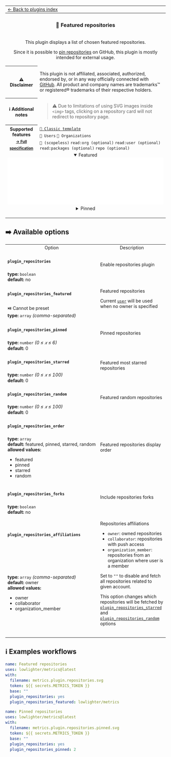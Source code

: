 <!--header-->
<table>
  <tr><td colspan="2"><a href="/README.md#-plugins">← Back to plugins index</a></td></tr>
  <tr><th colspan="2"><h3>📓 Featured repositories</h3></th></tr>
  <tr><td colspan="2" align="center"><p>This plugin displays a list of chosen featured repositories.</p>
<p>Since it is possible to <a href="https://docs.github.com/en/account-and-profile/setting-up-and-managing-your-github-profile/customizing-your-profile/pinning-items-to-your-profile">pin repositories</a> on GitHub, this plugin is mostly intended for external usage.</p>
</td></tr>
  <tr><th>⚠️ Disclaimer</th><td><p>This plugin is not affiliated, associated, authorized, endorsed by, or in any way officially connected with <a href="https://github.com">GitHub</a>.
All product and company names are trademarks™ or registered® trademarks of their respective holders.</p>
</td></tr>
  <tr><th>ℹ Additional notes</th><td><blockquote>
<p>⚠️ Due to limitations of using SVG images inside <code>&lt;img&gt;</code> tags, clicking on a repository card will not redirect to repository page.</p>
</blockquote>
</td></tr>
  <tr>
    <th rowspan="3">Supported features<br><sub><a href="metadata.yml">→ Full specification</a></sub></th>
    <td><a href="/source/templates/classic/README.md"><code>📗 Classic template</code></a></td>
  </tr>
  <tr>
    <td><code>👤 Users</code> <code>👥 Organizations</code></td>
  </tr>
  <tr>
    <td><code>🔑 (scopeless)</code> <code>read:org (optional)</code> <code>read:user (optional)</code> <code>read:packages (optional)</code> <code>repo (optional)</code></td>
  </tr>
  <tr>
    <td colspan="2" align="center">
      <details open><summary>Featured</summary><img src="https://github.com/lowlighter/metrics/blob/examples/metrics.plugin.repositories.svg" alt=""></img></details>
      <details><summary>Pinned</summary><img src="https://github.com/lowlighter/metrics/blob/examples/metrics.plugin.repositories.pinned.svg" alt=""></img></details>
      <img width="900" height="1" alt="">
    </td>
  </tr>
</table>
<!--/header-->

## ➡️ Available options

<!--options-->
<table>
  <tr>
    <td align="center" nowrap="nowrap">Option</i></td><td align="center" nowrap="nowrap">Description</td>
  </tr>
  <tr>
    <td nowrap="nowrap"><h4><code>plugin_repositories</code></h4></td>
    <td rowspan="2"><p>Enable repositories plugin</p>
<img width="900" height="1" alt=""></td>
  </tr>
  <tr>
    <td nowrap="nowrap"><b>type:</b> <code>boolean</code>
<br>
<b>default:</b> no<br></td>
  </tr>
  <tr>
    <td nowrap="nowrap"><h4><code>plugin_repositories_featured</code></h4></td>
    <td rowspan="2"><p>Featured repositories</p>
<p>Current <a href="/source/plugins/core/README.md#user"><code>user</code></a> will be used when no owner is specified</p>
<img width="900" height="1" alt=""></td>
  </tr>
  <tr>
    <td nowrap="nowrap">⏯️ Cannot be preset<br>
<b>type:</b> <code>array</code>
<i>(comma-separated)</i>
<br></td>
  </tr>
  <tr>
    <td nowrap="nowrap"><h4><code>plugin_repositories_pinned</code></h4></td>
    <td rowspan="2"><p>Pinned repositories</p>
<img width="900" height="1" alt=""></td>
  </tr>
  <tr>
    <td nowrap="nowrap"><b>type:</b> <code>number</code>
<i>(0 ≤
𝑥
≤ 6)</i>
<br>
<b>default:</b> 0<br></td>
  </tr>
  <tr>
    <td nowrap="nowrap"><h4><code>plugin_repositories_starred</code></h4></td>
    <td rowspan="2"><p>Featured most starred repositories</p>
<img width="900" height="1" alt=""></td>
  </tr>
  <tr>
    <td nowrap="nowrap"><b>type:</b> <code>number</code>
<i>(0 ≤
𝑥
≤ 100)</i>
<br>
<b>default:</b> 0<br></td>
  </tr>
  <tr>
    <td nowrap="nowrap"><h4><code>plugin_repositories_random</code></h4></td>
    <td rowspan="2"><p>Featured random repositories</p>
<img width="900" height="1" alt=""></td>
  </tr>
  <tr>
    <td nowrap="nowrap"><b>type:</b> <code>number</code>
<i>(0 ≤
𝑥
≤ 100)</i>
<br>
<b>default:</b> 0<br></td>
  </tr>
  <tr>
    <td nowrap="nowrap"><h4><code>plugin_repositories_order</code></h4></td>
    <td rowspan="2"><p>Featured repositories display order</p>
<img width="900" height="1" alt=""></td>
  </tr>
  <tr>
    <td nowrap="nowrap"><b>type:</b> <code>array</code>
<br>
<b>default:</b> featured, pinned, starred, random<br>
<b>allowed values:</b><ul><li>featured</li><li>pinned</li><li>starred</li><li>random</li></ul></td>
  </tr>
  <tr>
    <td nowrap="nowrap"><h4><code>plugin_repositories_forks</code></h4></td>
    <td rowspan="2"><p>Include repositories forks</p>
<img width="900" height="1" alt=""></td>
  </tr>
  <tr>
    <td nowrap="nowrap"><b>type:</b> <code>boolean</code>
<br>
<b>default:</b> no<br></td>
  </tr>
  <tr>
    <td nowrap="nowrap"><h4><code>plugin_repositories_affiliations</code></h4></td>
    <td rowspan="2"><p>Repositories affiliations</p>
<ul>
<li><code>owner</code>: owned repositories</li>
<li><code>collaborator</code>: repositories with push access</li>
<li><code>organization_member</code>: repositories from an organization where user is a member</li>
</ul>
<p>Set to <code>&quot;&quot;</code> to disable and fetch all repositories related to given account.</p>
<p>This option changes which repositories will be fetched by <a href="/source/plugins/projects/README.md#plugin_repositories_starred"><code>plugin_repositories_starred</code></a> and <a href="/source/plugins/projects/README.md#plugin_repositories_random"><code>plugin_repositories_random</code></a> options</p>
<img width="900" height="1" alt=""></td>
  </tr>
  <tr>
    <td nowrap="nowrap"><b>type:</b> <code>array</code>
<i>(comma-separated)</i>
<br>
<b>default:</b> owner<br>
<b>allowed values:</b><ul><li>owner</li><li>collaborator</li><li>organization_member</li></ul></td>
  </tr>
</table>
<!--/options-->

## ℹ️ Examples workflows

<!--examples-->
```yaml
name: Featured repositories
uses: lowlighter/metrics@latest
with:
  filename: metrics.plugin.repositories.svg
  token: ${{ secrets.METRICS_TOKEN }}
  base: ""
  plugin_repositories: yes
  plugin_repositories_featured: lowlighter/metrics

```
```yaml
name: Pinned repositories
uses: lowlighter/metrics@latest
with:
  filename: metrics.plugin.repositories.pinned.svg
  token: ${{ secrets.METRICS_TOKEN }}
  base: ""
  plugin_repositories: yes
  plugin_repositories_pinned: 2

```
<!--/examples-->
